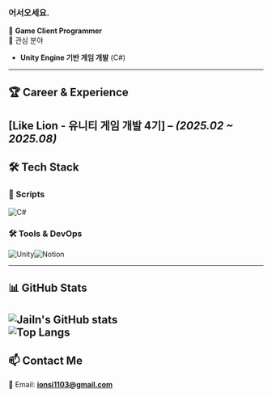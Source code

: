 ### 어서오세요.
🔹 **Game Client Programmer**  
🔹 관심 분야  
  - **Unity Engine 기반 게임 개발** (C#)
---

## 🏆 Career & Experience  
**[Like Lion - 유니티 게임 개발 4기]** – *(2025.02 ~ 2025.08)*  
---

## 🛠 Tech Stack  

### **📃 Scripts**  
![C#](https://img.shields.io/badge/C%23-239120?style=flat-square&logo=c-sharp&logoColor=white)

### **🛠 Tools & DevOps**  
![Unity](https://img.shields.io/badge/Unity-000000?style=flat-square&logo=unity&logoColor=white)![Notion](https://img.shields.io/badge/Notion-000000?style=flat-square&logo=notion&logoColor=white)  

---
## 📊 GitHub Stats  
![JaiIn's GitHub stats](https://github-readme-stats.vercel.app/api?username=LEEYONGJAE113&show_icons=true&theme=default)  
![Top Langs](https://github-readme-stats.vercel.app/api/top-langs/?username=LEEYONGJAE113&layout=compact&theme=default)  
---

## 📫 Contact Me  
📧 Email: **ionsi1103@gmail.com**  





<!---
- 👋 Hi, I’m @LEEYONGJAE113
- 👀 I’m interested in ...
- 🌱 I’m currently learning ...
- 💞️ I’m looking to collaborate on ...
- 📫 How to reach me ...
- 😄 Pronouns: ...
- ⚡ Fun fact: ...
--->

<!---
LEEYONGJAE113/LEEYONGJAE113 is a ✨ special ✨ repository because its `README.md` (this file) appears on your GitHub profile.
You can click the Preview link to take a look at your changes.
--->
